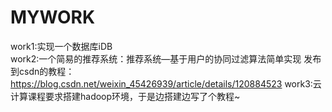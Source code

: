 # MYWORK

work1:实现一个数据库iDB  
work2:一个简易的推荐系统：推荐系统—基于用户的协同过滤算法简单实现  发布到csdn的教程：https://blog.csdn.net/weixin_45426939/article/details/120884523 
work3:云计算课程要求搭建hadoop环境，于是边搭建边写了个教程~ 
